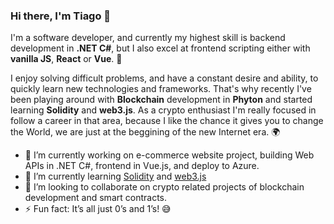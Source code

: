 ### Hi there, I'm Tiago 👋

I'm a software developer, and currently my highest skill is backend development in **.NET C#**, but I also excel at frontend scripting either with **vanilla JS**, **React** or **Vue**. 🔋

I enjoy solving difficult problems, and have a constant desire and ability, to quickly learn new technologies and frameworks. That's why recently I've been playing around with **Blockchain** development in **Phyton** and started learning **Solidity** and **web3.js**. As a crypto enthusiast I'm really focused in follow a career in that area, because I like the chance it gives you to change the World, we are just at the beggining of the new Internet era. 🌍


- 🔭 I’m currently working on e-commerce website project, building Web APIs in .NET C#, frontend in Vue.js, and deploy to Azure.
- 🌱 I’m currently learning [Solidity](https://docs.soliditylang.org/en/latest/) and [web3.js](https://web3js.readthedocs.io/en/v1.7.0/)
- 👯 I’m looking to collaborate on crypto related projects of blockchain development and smart contracts.
- ⚡ Fun fact: It’s all just 0’s and 1’s! 😅
